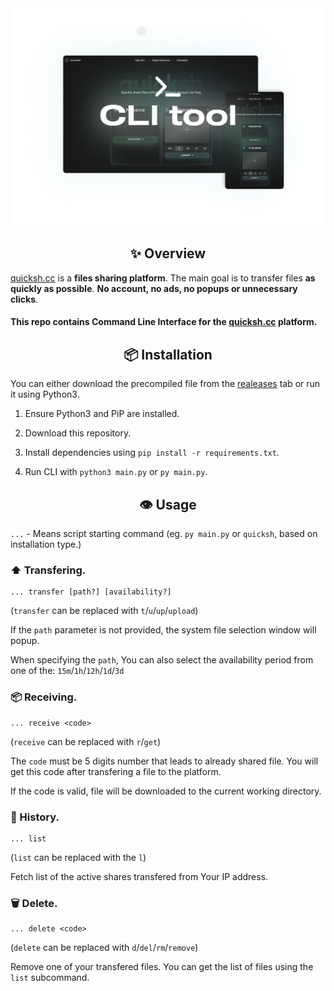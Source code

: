 <div align="center">
    <img src="./assets/mockup.png" width="700" alt="quicksh.cc" />
</div>

<div align="center">
    <h2>✨ Overview</h2>
</div>

[quicksh.cc](https://quicksh.cc) is a **files sharing platform**. The main goal is to transfer files **as quickly as possible**. __No account, no ads, no popups or unnecessary clicks__.

#### This repo contains Command Line Interface for the [quicksh.cc](https://quicksh.cc) platform.

<div align="center">
    <h2>📦 Installation</h2>
</div>

You can either download the precompiled file from the [realeases](https://github.com/quickshcc/quicksh-cli/releases) tab or run it using Python3. 

1. Ensure Python3 and PiP are installed.

2. Download this repository.

3. Install dependencies using `pip install -r requirements.txt`.

4. Run CLI with `python3 main.py` or `py main.py`.

<div align="center">
    <h2>👁️ Usage</h2>
</div>

`...` - Means script starting command (eg. `py main.py` or `quicksh`, based on installation type.)

### ⬆️ Transfering.

```
... transfer [path?] [availability?]
```

(`transfer` can be replaced with `t`/`u`/`up`/`upload`)

If the `path` parameter is not provided, the system file selection window will popup.

When specifying the `path`, You can also select the availability period from one of the: `15m`/`1h`/`12h`/`1d`/`3d`

### 📦 Receiving.

```
... receive <code>
```

(`receive` can be replaced with `r`/`get`)

The `code` must be 5 digits number that leads to already shared file. You will get this code after transfering a file to the platform.

If the code is valid, file will be downloaded to the current working directory.

### 📜 History.

```
... list
```

(`list` can be replaced with the `l`)

Fetch list of the active shares transfered from Your IP address.

### 🗑️ Delete.

```
... delete <code>
```

(`delete` can be replaced with `d`/`del`/`rm`/`remove`)

Remove one of your transfered files. You can get the list of files using the `list` subcommand.
